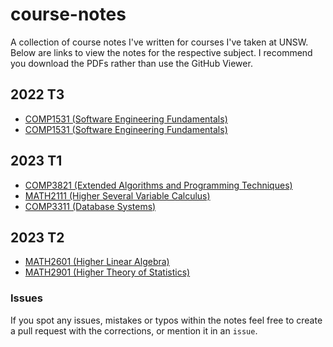# course-notes

A collection of course notes I've written for courses I've taken at UNSW. Below are links to view the notes for the respective subject. I recommend you download the PDFs rather than use the GitHub Viewer. 

## 2022 T3

- <a href="./comp1531/COMP1531.pdf" target="_blank">COMP1531 (Software Engineering Fundamentals)</a>
- [COMP1531 (Software Engineering Fundamentals)](./comp1531/COMP1531.pdf)

## 2023 T1

- [COMP3821 (Extended Algorithms and Programming Techniques)](./comp3821/COMP3821.pdf)
- [MATH2111 (Higher Several Variable Calculus)](./math2111/MATH2111.pdf)
- [COMP3311 (Database Systems)](./comp3311/COMP3311.md)

## 2023 T2

- [MATH2601 (Higher Linear Algebra)](./math2601/MATH2601.pdf)
- [MATH2901 (Higher Theory of Statistics)](./math2901/MATH2901.pdf)

### Issues

If you spot any issues, mistakes or typos within the notes feel free to create a pull request with the corrections, or mention it in an `issue`.
